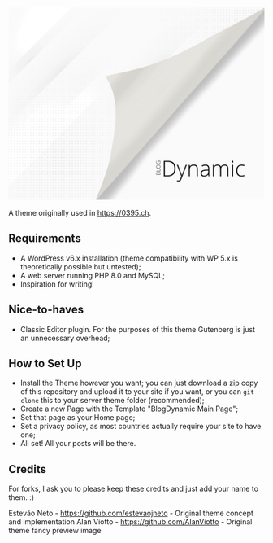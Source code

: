<img src="https://github.com/estevaojneto/blogdynamic/blob/main/screenshot.png"/>

A theme originally used in https://0395.ch.

## Requirements
- A WordPress v6.x installation (theme compatibility with WP 5.x is theoretically possible but untested);
- A web server running PHP 8.0 and MySQL;
- Inspiration for writing!

## Nice-to-haves
- Classic Editor plugin. For the purposes of this theme Gutenberg is just an unnecessary overhead;

## How to Set Up
- Install the Theme however you want; you can just download a zip copy of this repository and upload it to your site if you want, or you can `git clone` this to your server theme folder (recommended);
- Create a new Page with the Template "BlogDynamic Main Page";
- Set that page as your Home page;
- Set a privacy policy, as most countries actually require your site to have one;
- All set! All your posts will be there.

## Credits
For forks, I ask you to please keep these credits and just add your name to them. :)

Estevão Neto - https://github.com/estevaojneto - Original theme concept and implementation
Alan Viotto - https://github.com/AlanViotto - Original theme fancy preview image
